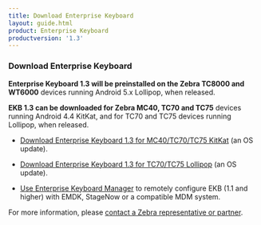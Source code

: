 ```yaml
---
title: Download Enterprise Keyboard
layout: guide.html
product: Enterprise Keyboard
productversion: '1.3'
---
```


### Download Enterprise Keyboard

**Enterprise Keyboard 1.3 will be preinstalled on the Zebra TC8000 and WT6000** devices running Android 5.x Lollipop, when released. 

**EKB 1.3 can be downloaded for Zebra MC40, TC70 and TC75** devices running Android 4.4 KitKat, and for TC70 and TC75 devices running Lollipop, when released. 

* [Download Enterprise Keyboard 1.3 for MC40/TC70/TC75 KitKat](https://www.zebra.com/us/en/support-downloads.html) (an OS update).

* [Download Enterprise Keyboard 1.3 for TC70/TC75 Lollipop](https://www.zebra.com/us/en/support-downloads.html) (an OS update).

* [Use Enterprise Keyboard Manager](../../../../mx/enterprisekeyboardmgr) to remotely configure EKB (1.1 and higher) with EMDK, StageNow or a compatible MDM system.

For more information, please [contact a Zebra representative or partner](https://www.zebra.com/us/en/about-zebra/contact-zebra.html). 
